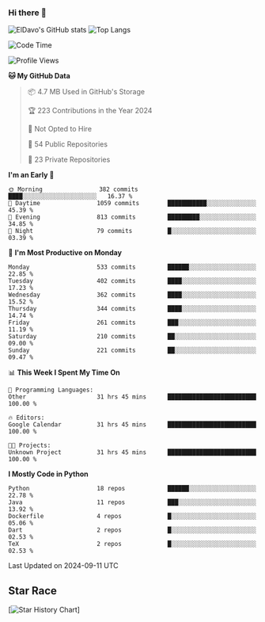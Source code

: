 ### Hi there 👋
![ElDavo's GitHub stats](https://github-readme-stats.vercel.app/api?username=ElDavoo&show_icons=true&theme=chartreuse-dark)
![Top Langs](https://github-readme-stats.vercel.app/api/top-langs/?username=ElDavoo&theme=chartreuse-dark&layout=compact)

<!--START_SECTION:waka-->
![Code Time](http://img.shields.io/badge/Code%20Time-1%2C844%20hrs%2038%20mins-blue)

![Profile Views](http://img.shields.io/badge/Profile%20Views-1-blue)

**🐱 My GitHub Data** 

> 📦 4.7 MB Used in GitHub's Storage 
 > 
> 🏆 223 Contributions in the Year 2024
 > 
> 🚫 Not Opted to Hire
 > 
> 📜 54 Public Repositories 
 > 
> 🔑 23 Private Repositories 
 > 
**I'm an Early 🐤** 

```text
🌞 Morning                382 commits         ████░░░░░░░░░░░░░░░░░░░░░   16.37 % 
🌆 Daytime                1059 commits        ███████████░░░░░░░░░░░░░░   45.39 % 
🌃 Evening                813 commits         █████████░░░░░░░░░░░░░░░░   34.85 % 
🌙 Night                  79 commits          █░░░░░░░░░░░░░░░░░░░░░░░░   03.39 % 
```
📅 **I'm Most Productive on Monday** 

```text
Monday                   533 commits         ██████░░░░░░░░░░░░░░░░░░░   22.85 % 
Tuesday                  402 commits         ████░░░░░░░░░░░░░░░░░░░░░   17.23 % 
Wednesday                362 commits         ████░░░░░░░░░░░░░░░░░░░░░   15.52 % 
Thursday                 344 commits         ████░░░░░░░░░░░░░░░░░░░░░   14.74 % 
Friday                   261 commits         ███░░░░░░░░░░░░░░░░░░░░░░   11.19 % 
Saturday                 210 commits         ██░░░░░░░░░░░░░░░░░░░░░░░   09.00 % 
Sunday                   221 commits         ██░░░░░░░░░░░░░░░░░░░░░░░   09.47 % 
```


📊 **This Week I Spent My Time On** 

```text
💬 Programming Languages: 
Other                    31 hrs 45 mins      █████████████████████████   100.00 % 

🔥 Editors: 
Google Calendar          31 hrs 45 mins      █████████████████████████   100.00 % 

🐱‍💻 Projects: 
Unknown Project          31 hrs 45 mins      █████████████████████████   100.00 % 
```

**I Mostly Code in Python** 

```text
Python                   18 repos            ██████░░░░░░░░░░░░░░░░░░░   22.78 % 
Java                     11 repos            ███░░░░░░░░░░░░░░░░░░░░░░   13.92 % 
Dockerfile               4 repos             █░░░░░░░░░░░░░░░░░░░░░░░░   05.06 % 
Dart                     2 repos             █░░░░░░░░░░░░░░░░░░░░░░░░   02.53 % 
TeX                      2 repos             █░░░░░░░░░░░░░░░░░░░░░░░░   02.53 % 
```




 Last Updated on 2024-09-11 UTC
<!--END_SECTION:waka-->

## Star Race

[![Star History Chart](https://api.star-history.com/svg?repos=ElDavoo/WhatsApp-Crypt14-Crypt15-Decrypter,ElDavoo/TuringOS,EliteAndroidApps/WhatsApp-Crypt12-Decrypter,KnugiHK/Whatsapp-Chat-Exporter&type=Date)]
